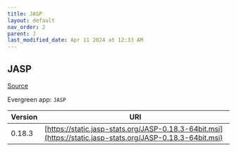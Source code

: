 ```yaml
---
title: JASP
layout: default
nav_order: 2
parent: J
last_modified_date: Apr 11 2024 at 12:33 AM
---
```


## JASP

[Source](https://jasp-stats.org/)

Evergreen app: `JASP`

| Version | URI                                                                                                        |
| ------- | ---------------------------------------------------------------------------------------------------------- |
| 0.18.3  | [https://static.jasp-stats.org/JASP-0.18.3-64bit.msi](https://static.jasp-stats.org/JASP-0.18.3-64bit.msi) |
